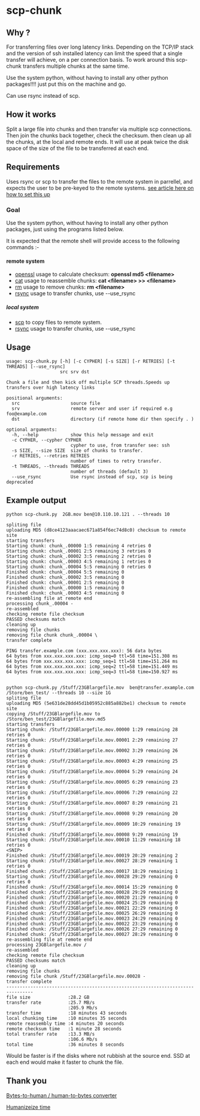 scp-chunk
===================

## Why ?

For transferring files over long latency links. Depending on the TCP/IP stack and the version of ssh installed latency can limit the speed that a single transfer will achieve, on a per connection basis. To work around this scp-chunk transfers multiple chunks at the same time.

Use the system python, without having to install any other python packages!!!! just put this on the machine and go.

Can use rsync instead of scp.

## How it works

Split a large file into chunks and then transfer via multiple scp connections.
Then join the chunks back together, check the checksum.
then clean up all the chunks, at the local and remote ends.
It will use at peak twice the disk space of the size of the file to be transferred at each end.

## Requirements
Uses rsync or scp to transfer the files to the remote system in parrellel, and expects the user to be pre-keyed to the remote systems.
[see article here on how to set this up]( http://hocuspokus.net/2008/01/ssh-shared-key-setup-ssh-logins-without-passwords/)

### Goal

Use the system python, without having to install any other python packages, just using the programs listed below. 

It is expected that the remote shell will provide access to the following commands :-

#### remote system

* [openssl](https://linux.die.net/man/1/openssl) usage to calculate checksum: **openssl md5 \<filename>**
* [cat](https://linux.die.net/man/1/cat) usage to reassemble chunks: **cat \<filename> >> \<filename>**
* [rm](https://linux.die.net/man/1/rm) usage to remove chunks: **rm \<filename>**
* [rsync](https://linux.die.net/man/1/rsync) usage to transfer chunks, use --use_rsync  

##### local system

* [scp](https://linux.die.net/man/1/scp) to copy files to remote system.
* [rsync](https://linux.die.net/man/1/rsync) usage to transfer chunks, use --use_rsync  

## Usage


    usage: scp-chunk.py [-h] [-c CYPHER] [-s SIZE] [-r RETRIES] [-t THREADS] [--use_rsync]
                        src srv dst

    Chunk a file and then kick off multiple SCP threads.Speeds up transfers over high latency links

    positional arguments:
      src                   source file
      srv                   remote server and user if required e.g foo@example.com
      dst                   directory (if remote home dir then specify . )

    optional arguments:
      -h, --help            show this help message and exit
      -c CYPHER, --cypher CYPHER
                            cypher to use, from transfer see: ssh
      -s SIZE, --size SIZE  size of chunks to transfer.
      -r RETRIES, --retries RETRIES
                            number of times to retry transfer.
      -t THREADS, --threads THREADS
                            number of threads (default 3)
      --use_rsync           Use rsync instead of scp, scp is being deprecated

## Example output

    python scp-chunk.py  2GB.mov ben@10.110.10.121 . --threads 10

    spliting file
    uploading MD5 (d8ce4123aaacaec671a854f6ec74d8c0) checksum to remote site
    starting transfers
    Starting chunk: chunk_.00000 1:5 remaining 4 retries 0
    Starting chunk: chunk_.00001 2:5 remaining 3 retries 0
    Starting chunk: chunk_.00002 3:5 remaining 2 retries 0
    Starting chunk: chunk_.00003 4:5 remaining 1 retries 0
    Starting chunk: chunk_.00004 5:5 remaining 0 retries 0
    Finished chunk: chunk_.00004 5:5 remaining 0
    Finished chunk: chunk_.00002 3:5 remaining 0
    Finished chunk: chunk_.00001 2:5 remaining 0
    Finished chunk: chunk_.00000 1:5 remaining 0
    Finished chunk: chunk_.00003 4:5 remaining 0
    re-assembling file at remote end
    processing chunk_.00004 -
    re-assembled
    checking remote file checksum
    PASSED checksums match
    cleaning up
    removing file chunks
    removing file chunk chunk_.00004 \
    transfer complete

    PING transfer.example.com (xxx.xxx.xxx.xxx): 56 data bytes
    64 bytes from xxx.xxx.xxx.xxx: icmp_seq=0 ttl=58 time=151.308 ms
    64 bytes from xxx.xxx.xxx.xxx: icmp_seq=1 ttl=58 time=151.264 ms
    64 bytes from xxx.xxx.xxx.xxx: icmp_seq=2 ttl=58 time=151.449 ms
    64 bytes from xxx.xxx.xxx.xxx: icmp_seq=3 ttl=58 time=150.927 ms


    python scp-chunk.py /Stuff/23GBlargefile.mov  ben@transfer.example.com /Store/ben_test/ --threads 10 --size 1G
    spliting file
    uploading MD5 (5e631de28dd45d1b05952c885a882be1) checksum to remote site
    copying /Stuff/23GBlargefile.mov to /Store/ben_test/23GBlargefile.mov.md5
    starting transfers
    Starting chunk: /Stuff/23GBlargefile.mov.00000 1:29 remaining 28 retries 0
    Starting chunk: /Stuff/23GBlargefile.mov.00001 2:29 remaining 27 retries 0
    Starting chunk: /Stuff/23GBlargefile.mov.00002 3:29 remaining 26 retries 0
    Starting chunk: /Stuff/23GBlargefile.mov.00003 4:29 remaining 25 retries 0
    Starting chunk: /Stuff/23GBlargefile.mov.00004 5:29 remaining 24 retries 0
    Starting chunk: /Stuff/23GBlargefile.mov.00005 6:29 remaining 23 retries 0
    Starting chunk: /Stuff/23GBlargefile.mov.00006 7:29 remaining 22 retries 0
    Starting chunk: /Stuff/23GBlargefile.mov.00007 8:29 remaining 21 retries 0
    Starting chunk: /Stuff/23GBlargefile.mov.00008 9:29 remaining 20 retries 0
    Starting chunk: /Stuff/23GBlargefile.mov.00009 10:29 remaining 19 retries 0
    Finished chunk: /Stuff/23GBlargefile.mov.00008 9:29 remaining 19
    Starting chunk: /Stuff/23GBlargefile.mov.00010 11:29 remaining 18 retries 0
    <SNIP>
    Finished chunk: /Stuff/23GBlargefile.mov.00019 20:29 remaining 2
    Starting chunk: /Stuff/23GBlargefile.mov.00027 28:29 remaining 1 retries 0
    Finished chunk: /Stuff/23GBlargefile.mov.00017 18:29 remaining 1
    Starting chunk: /Stuff/23GBlargefile.mov.00028 29:29 remaining 0 retries 0
    Finished chunk: /Stuff/23GBlargefile.mov.00014 15:29 remaining 0
    Finished chunk: /Stuff/23GBlargefile.mov.00028 29:29 remaining 0
    Finished chunk: /Stuff/23GBlargefile.mov.00020 21:29 remaining 0
    Finished chunk: /Stuff/23GBlargefile.mov.00024 25:29 remaining 0
    Finished chunk: /Stuff/23GBlargefile.mov.00021 22:29 remaining 0
    Finished chunk: /Stuff/23GBlargefile.mov.00025 26:29 remaining 0
    Finished chunk: /Stuff/23GBlargefile.mov.00023 24:29 remaining 0
    Finished chunk: /Stuff/23GBlargefile.mov.00022 23:29 remaining 0
    Finished chunk: /Stuff/23GBlargefile.mov.00026 27:29 remaining 0
    Finished chunk: /Stuff/23GBlargefile.mov.00027 28:29 remaining 0
    re-assembling file at remote end
    processing 23GBlargefile.mov /
    re-assembled
    checking remote file checksum
    PASSED checksums match
    cleaning up
    removing file chunks
    removing file chunk /Stuff/23GBlargefile.mov.00028 -
    transfer complete
    --------------------------------------------------------------------------------
    file size              :28.2 GB
    transfer rate          :25.7 MB/s
                           :205.9 Mb/s
    transfer time          :18 minutes 43 seconds 
    local chunking time    :10 minutes 35 seconds 
    remote reassembly time :4 minutes 20 seconds 
    remote checksum time   :1 minute 28 seconds 
    total transfer rate    :13.3 MB/s
                           :106.6 Mb/s
    total time             :36 minutes 8 seconds
    
Would be faster is if the disks where not rubbish at the source end. SSD at each end would make it faster to chunk the file.

## Thank you

[Bytes-to-human / human-to-bytes converter](http://code.activestate.com/recipes/578019-bytes-to-human-human-to-bytes-converter/)


[Humanizeize time](https://github.com/liudmil-mitev/experiments/blob/master/time/humanize_time.py)
